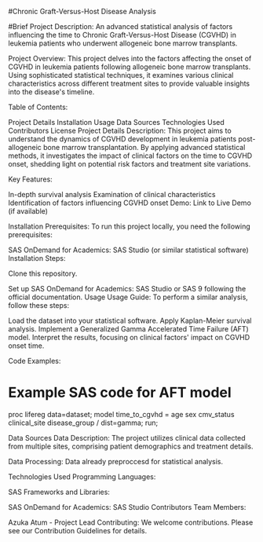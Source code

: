 #Chronic Graft-Versus-Host Disease Analysis


#Brief Project Description:
An advanced statistical analysis of factors influencing the time to Chronic Graft-Versus-Host Disease (CGVHD) in leukemia patients who underwent allogeneic bone marrow transplants.

Project Overview:
This project delves into the factors affecting the onset of CGVHD in leukemia patients following allogeneic bone marrow transplants. Using sophisticated statistical techniques, it examines various clinical characteristics across different treatment sites to provide valuable insights into the disease's timeline.

Table of Contents:

Project Details
Installation
Usage
Data Sources
Technologies Used
Contributors
License
Project Details
Description:
This project aims to understand the dynamics of CGVHD development in leukemia patients post-allogeneic bone marrow transplantation. By applying advanced statistical methods, it investigates the impact of clinical factors on the time to CGVHD onset, shedding light on potential risk factors and treatment site variations.

Key Features:

In-depth survival analysis
Examination of clinical characteristics
Identification of factors influencing CGVHD onset
Demo:
Link to Live Demo (if available)

Installation
Prerequisites:
To run this project locally, you need the following prerequisites:


SAS OnDemand for Academics: SAS Studio (or similar statistical software)
Installation Steps:

Clone this repository.

Set up SAS OnDemand for Academics: SAS Studio or SAS 9 following the official documentation.
Usage
Usage Guide:
To perform a similar analysis, follow these steps:

Load the dataset into your statistical software.
Apply Kaplan-Meier survival analysis.
Implement a Generalized Gamma Accelerated Time Failure (AFT) model.
Interpret the results, focusing on clinical factors' impact on CGVHD onset time.

Code Examples:


# Example SAS code for AFT model
proc lifereg data=dataset;
model time_to_cgvhd = age sex cmv_status clinical_site disease_group / dist=gamma;
run;

Data Sources
Data Description:
The project utilizes clinical data collected from multiple sites, comprising patient demographics and treatment details.

Data Processing:
Data already preproccesd for statistical analysis.

Technologies Used
Programming Languages:

SAS
Frameworks and Libraries:


SAS OnDemand for Academics: SAS Studio
Contributors
Team Members:

Azuka Atum - Project Lead
Contributing:
We welcome contributions. Please see our Contribution Guidelines for details.




